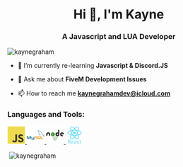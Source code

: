 <h1 align="center">Hi 👋, I'm Kayne</h1>
<h3 align="center">A Javascript and LUA Developer</h3>

<p align="left"> <img src="https://komarev.com/ghpvc/?username=kaynegraham&label=Profile%20views&color=0e75b6&style=flat" alt="kaynegraham" /> </p>

- 🌱 I’m currently re-learning **Javascript & Discord.JS**

- 💬 Ask me about **FiveM Development Issues**

- 📫 How to reach me **kaynegrahamdev@icloud.com**

<h3 align="left">Languages and Tools:</h3>
<p align="left"> <a href="https://developer.mozilla.org/en-US/docs/Web/JavaScript" target="_blank" rel="noreferrer"> <img src="https://raw.githubusercontent.com/devicons/devicon/master/icons/javascript/javascript-original.svg" alt="javascript" width="40" height="40"/> </a> <a href="https://www.mysql.com/" target="_blank" rel="noreferrer"> <img src="https://raw.githubusercontent.com/devicons/devicon/master/icons/mysql/mysql-original-wordmark.svg" alt="mysql" width="40" height="40"/> </a> <a href="https://nodejs.org" target="_blank" rel="noreferrer"> <img src="https://raw.githubusercontent.com/devicons/devicon/master/icons/nodejs/nodejs-original-wordmark.svg" alt="nodejs" width="40" height="40"/> </a> <a href="https://reactjs.org/" target="_blank" rel="noreferrer"> <img src="https://raw.githubusercontent.com/devicons/devicon/master/icons/react/react-original-wordmark.svg" alt="react" width="40" height="40"/> </a> </p>

<p>&nbsp;<img align="center" src="https://github-readme-stats.vercel.app/api?username=kaynegraham&show_icons=true&locale=en" alt="kaynegraham" /></p>
